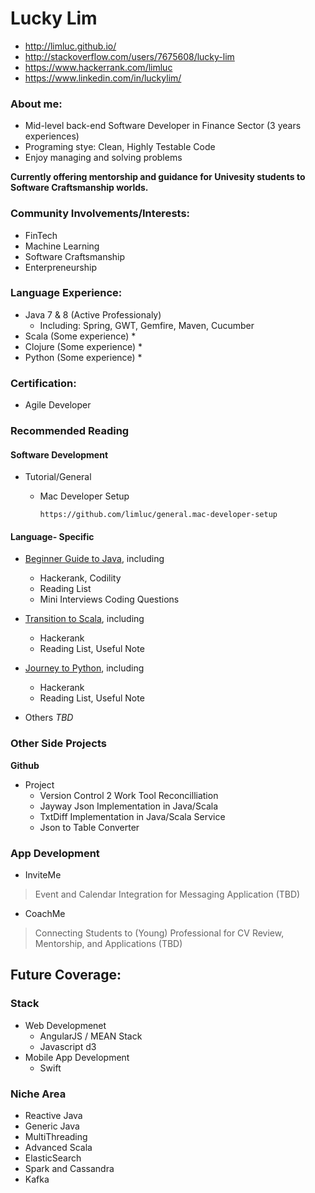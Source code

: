 # Lucky Lim

* http://limluc.github.io/
* http://stackoverflow.com/users/7675608/lucky-lim
* https://www.hackerrank.com/limluc
* https://www.linkedin.com/in/luckylim/

### About me:
* Mid-level back-end Software Developer in Finance Sector (3 years experiences)
* Programing stye: Clean, Highly Testable Code
* Enjoy managing and solving problems

**Currently offering mentorship and guidance for Univesity students to Software Craftsmanship worlds.**

### Community Involvements/Interests:
* FinTech
* Machine Learning
* Software Craftsmanship
* Enterpreneurship

### Language Experience:
* Java 7 & 8 (Active Professionaly)
  * Including: Spring, GWT, Gemfire, Maven, Cucumber
* Scala (Some experience)
  *
* Clojure (Some experience)
  *
* Python (Some experience)
  *

### Certification:
* Agile Developer

### Recommended Reading

#### Software Development

* Tutorial/General
  * Mac Developer Setup
        
        https://github.com/limluc/general.mac-developer-setup

#### Language- Specific


* [Beginner Guide to Java](https://github.com/limluc/exercise.java), including
  * Hackerank, Codility
  * Reading List
  * Mini Interviews Coding Questions

* [Transition to Scala](https://github.com/limluc/exercise.scala), including
  * Hackerank
  * Reading List, Useful Note
  
* [Journey to Python](https://github.com/limluc/exercise.python), including
  * Hackerank
  * Reading List, Useful Note
  
* Others _TBD_

### Other Side Projects

**Github**

* Project 
  * Version Control 2 Work Tool Reconcilliation
  * Jayway Json Implementation in Java/Scala
  * TxtDiff Implementation in Java/Scala Service
  * Json to Table Converter

### App Development
* InviteMe
> Event and Calendar Integration for Messaging Application (TBD)
* CoachMe
> Connecting Students to (Young) Professional for CV Review, Mentorship, and Applications (TBD)


## Future Coverage:

### Stack
* Web Developmenet
    * AngularJS / MEAN Stack
    * Javascript d3
* Mobile App Development
    * Swift

### Niche Area
* Reactive Java
* Generic Java
* MultiThreading
* Advanced Scala
* ElasticSearch
* Spark and Cassandra
* Kafka